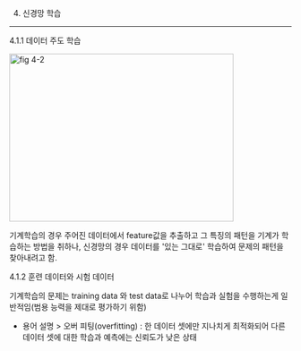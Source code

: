 4. 신경망 학습
--------------

4.1.1 데이터 주도 학습

<img width="400" height = '300' alt="fig 4-2" src="https://user-images.githubusercontent.com/125746059/229109804-2d041d40-0acb-49ec-bedb-d6db604c55cf.png">

기계학습의 경우 주어진 데이터에서 feature값을 추출하고 그 특징의 패턴을 기계가 학습하는 방법을 취하나, 신경망의 경우 데이터를 '있는 그대로' 학습하여 문제의 패턴을 찾아내려고 함. 

4.1.2 훈련 데이터와 시험 데이터

기계학습의 문제는 training data 와 test data로 나누어 학습과 실험을 수행하는게 일반적임(범용 능력을 제대로 평가하기 위함)

* 용어 설명 > 오버 피팅(overfitting) : 한 데이터 셋에만 지나치게 최적화되어 다른 데이터 셋에 대한 학습과 예측에는 신뢰도가 낮은 상태

